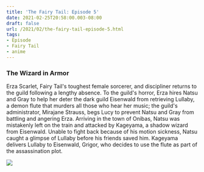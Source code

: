 ```yaml
---
title: 'The Fairy Tail: Episode 5'
date: 2021-02-25T20:58:00.003-08:00
draft: false
url: /2021/02/the-fairy-tail-episode-5.html
tags: 
- Episode
- Fairy Tail
- anime
---
```


### The Wizard in Armor

Erza Scarlet, Fairy Tail's toughest female sorcerer, and discipliner returns to the guild following a lengthy absence. To the guild's horror, Erza hires Natsu and Gray to help her deter the dark guild Eisenwald from retrieving Lullaby, a demon flute that murders all those who hear her music; the guild's administrator, Mirajane Strauss, begs Lucy to prevent Natsu and Gray from battling and angering Erza. Arriving in the town of Onibas, Natsu was mistakenly left on the train and attacked by Kageyama, a shadow wizard from Eisenwald. Unable to fight back because of his motion sickness, Natsu caught a glimpse of Lullaby before his friends saved him. Kageyama delivers Lullaby to Eisenwald, Grigor, who decides to use the flute as part of the assassination plot.

[![](https://lh3.googleusercontent.com/-ZvhLwP6G5n0/YDh_gaR-RqI/AAAAAAAABQ0/drgBjihNzEgIH4Heh-OIm9qR1wqRFwbPgCLcBGAsYHQ/w583-h350/image.png)](https://lh3.googleusercontent.com/-ZvhLwP6G5n0/YDh_gaR-RqI/AAAAAAAABQ0/drgBjihNzEgIH4Heh-OIm9qR1wqRFwbPgCLcBGAsYHQ/image.png)